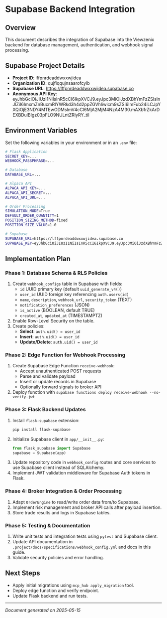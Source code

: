 # Supabase Backend Integration

## Overview
This document describes the integration of Supabase into the Viewzenix backend for database management, authentication, and webhook signal processing.

## Supabase Project Details
- **Project ID**: lffpnrdeaddwxxwjidea
- **Organization ID**: qujfiqqujnsaarofcylb
- **Supabase URL**: https://lffpnrdeaddwxxwjidea.supabase.co
- **Anonymous API Key**: eyJhbGciOiJIUzI1NiIsInR5cCI6IkpXVCJ9.eyJpc3MiOiJzdXBhYmFzZSIsInJlZiI6ImxmZnBucmRlYWRkd3h4d2ppZGVhIiwicm9sZSI6ImFub24iLCJpYXQiOjE3NDY4MTEwODMsImV4cCI6MjA2MjM4NzA4M30.mAXb1rZkArDEXBDulBIgz03pFLO9NULntZRIyRY_tiI

## Environment Variables
Set the following variables in your environment or in an `.env` file:

```bash
# Flask Application
SECRET_KEY=...
WEBHOOK_PASSPHRASE=...

# Database
DATABASE_URL=...

# Alpaca API
ALPACA_API_KEY=...
ALPACA_API_SECRET=...
ALPACA_API_URL=...

# Order Processing
SIMULATION_MODE=True
DEFAULT_ORDER_QUANTITY=1
POSITION_SIZING_METHOD=fixed
POSITION_SIZE_VALUE=1.0

# Supabase
SUPABASE_URL=https://lffpnrdeaddwxxwjidea.supabase.co
SUPABASE_KEY=eyJhbGciOiJIUzI1NiIsInR5cCI6IkpXVCJ9.eyJpc3MiOiJzdXBhYmFzZSIsInJlZiI6ImxmZnBucmRlYWRkd3h4d2ppZGVhIiwicm9sZSI6ImFub24iLCJpYXQiOjE3NDY4MTEwODMsImV4cCI6MjA2MjM4NzA4M30.mAXb1rZkArDEXBDulBIgz03pFLO9NULntZRIyRY_tiI
```

## Implementation Plan

### Phase 1: Database Schema & RLS Policies
1. Create `webhook_configs` table in Supabase with fields:
   - `id` UUID primary key (default `uuid_generate_v4()`)
   - `user_id` UUID foreign key referencing `auth.users(id)`
   - `name`, `description`, `webhook_url`, `security_token` (TEXT)
   - `notification_preferences` (JSON)
   - `is_active` (BOOLEAN, default TRUE)
   - `created_at`, `updated_at` (TIMESTAMPTZ)
2. Enable Row-Level Security on the table.
3. Create policies:
   - **Select**: `auth.uid() = user_id`
   - **Insert**: `auth.uid() = user_id`
   - **Update/Delete**: `auth.uid() = user_id`

### Phase 2: Edge Function for Webhook Processing
1. Create Supabase Edge Function `receive-webhook`:
   - Accept unauthenticated POST requests
   - Parse and validate payload
   - Insert or update records in Supabase
   - Optionally forward signals to broker API
2. Deploy function with `supabase functions deploy receive-webhook --no-verify-jwt`

### Phase 3: Flask Backend Updates
1. Install `flask-supabase` extension:
   ```bash
   pip install flask-supabase
   ```
2. Initialize Supabase client in `app/__init__.py`:
   ```python
   from flask_supabase import Supabase
   supabase = Supabase(app)
   ```
3. Update repository code in `webhook_config` routes and core services to use Supabase client instead of SQLAlchemy.
4. Implement JWT validation middleware for Supabase Auth tokens in Flask.

### Phase 4: Broker Integration & Order Processing
1. Adapt `OrderEngine` to read/write order data from/to Supabase.
2. Implement risk management and broker API calls after payload insertion.
3. Store trade results and logs in Supabase tables.

### Phase 5: Testing & Documentation
1. Write unit tests and integration tests using `pytest` and Supabase client.
2. Update API documentation in `.project/docs/specifications/webhook_config.yml` and docs in this guide.
3. Validate security policies and error handling.

## Next Steps
- Apply initial migrations using `mcp_hub apply_migration` tool.
- Deploy edge function and verify endpoint.
- Update Flask backend and run tests.

---
*Document generated on 2025-05-15*